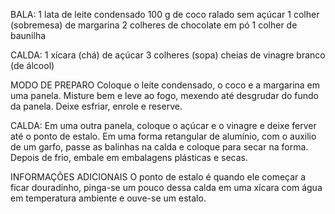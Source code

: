 BALA:
1 lata de leite condensado
100 g de coco ralado sem açúcar
1 colher (sobremesa) de margarina
2 colheres de chocolate em pó
1 colher de baunilha

CALDA:
1 xícara (chá) de açúcar
3 colheres (sopa) cheias de vinagre branco (de álcool)

MODO DE PREPARO
Coloque o leite condensado, o coco e a margarina em uma panela.
Misture bem e leve ao fogo, mexendo até desgrudar do fundo da panela.
Deixe esfriar, enrole e reserve.

CALDA:
Em uma outra panela, coloque o açúcar e o vinagre e deixe ferver até o ponto de estalo.
Em uma forma retangular de alumínio, com o auxilio de um garfo, passe as balinhas na calda e coloque para secar na forma.
Depois de frio, embale em embalagens plásticas e secas.

INFORMAÇÕES ADICIONAIS
O ponto de estalo é quando ele começar a ficar douradinho, pinga-se um pouco dessa calda em uma xícara com água em temperatura ambiente e ouve-se um estalo.
